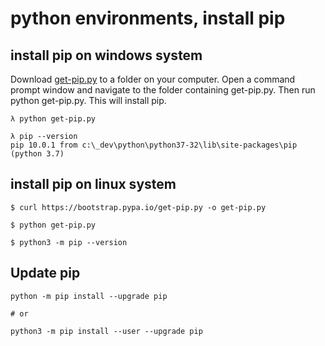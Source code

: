 # python environments, install pip

## install pip on windows system

Download [get-pip.py](https://bootstrap.pypa.io/get-pip.py) to a folder on your computer. Open a command prompt window and navigate to the folder containing get-pip.py. Then run python get-pip.py. This will install pip.

```
λ python get-pip.py
```

```
λ pip --version
pip 10.0.1 from c:\_dev\python\python37-32\lib\site-packages\pip (python 3.7)
```

## install pip on linux system

```
$ curl https://bootstrap.pypa.io/get-pip.py -o get-pip.py

$ python get-pip.py

$ python3 -m pip --version
```

## Update pip

```
python -m pip install --upgrade pip

# or

python3 -m pip install --user --upgrade pip
```

